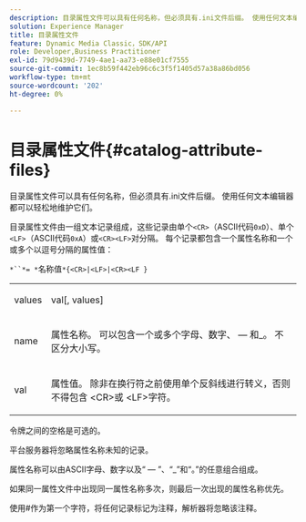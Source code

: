 ```yaml
---
description: 目录属性文件可以具有任何名称，但必须具有.ini文件后缀。 使用任何文本编辑器都可以轻松地维护它们。
solution: Experience Manager
title: 目录属性文件
feature: Dynamic Media Classic，SDK/API
role: Developer,Business Practitioner
exl-id: 79d9439d-7749-4ae1-aa73-e88e01cf7555
source-git-commit: 1ec8b59f442eb96c6c3f5f1405d57a38a86bd056
workflow-type: tm+mt
source-wordcount: '202'
ht-degree: 0%

---
```


# 目录属性文件{#catalog-attribute-files}

目录属性文件可以具有任何名称，但必须具有.ini文件后缀。 使用任何文本编辑器都可以轻松地维护它们。

目录属性文件由一组文本记录组成，这些记录由单个`<CR>`（ASCII代码`0xD`）、单个`<LF>`（ASCII代码`0xA`）或`<CR><LF>`对分隔。 每个记录都包含一个属性名称和一个或多个以逗号分隔的属性值：

`*``*= *`名称值`*{<CR>|<LF>|<CR><LF }`

<table id="simpletable_0F879121670046AE9414298725961303"> 
 <tr class="strow"> 
  <td class="stentry"> <p><span class="varname"> values</span> </p> </td> 
  <td class="stentry"> <p><span class="codeph"> <span class="varname"> val</span>[,<span class="varname"> values</span>]</span> </p> </td> 
 </tr> 
 <tr class="strow"> 
  <td class="stentry"> <p><span class="varname"> name</span> </p> </td> 
  <td class="stentry"> <p>属性名称。 可以包含一个或多个字母、数字、 — 和_。 不区分大小写。 </p></td> 
 </tr> 
 <tr class="strow"> 
  <td class="stentry"> <p><span class="varname"> val</span> </p></td> 
  <td class="stentry"> <p>属性值。 除非在换行符之前使用单个反斜线进行转义，否则不得包含<span class="codeph"> &lt;CR&gt;</span>或<span class="codeph"> &lt;LF&gt;</span>字符。 </p></td> 
 </tr> 
</table>

令牌之间的空格是可选的。

平台服务器将忽略属性名称未知的记录。

属性名称可以由ASCII字母、数字以及“ — ”、“_”和“。”的任意组合组成。

如果同一属性文件中出现同一属性名称多次，则最后一次出现的属性名称优先。

使用#作为第一个字符，将任何记录标记为注释，解析器将忽略该注释。
